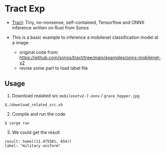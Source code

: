# Tract Exp

- [Tract](https://github.com/sonos/tract): Tiny, no-nonsense, self-contained, Tensorflow and ONNX inference written on Rust from Sonos

- This is a basic example to inference a mobilenet classification model at a image
    - original code from: https://github.com/sonos/tract/tree/main/examples/onnx-mobilenet-v2
    - revise some part to load label file

## Usage

1. Download realated src `mobilenetv2-7.onnx` / `grace_hopper.jpg` 
```
$./download_related_src.sh
```

2. Compile and run the code
```
$ cargo run 
```

3. We could get the result 
```
result: Some((11.475581, 654))
label: "military uniform"
```